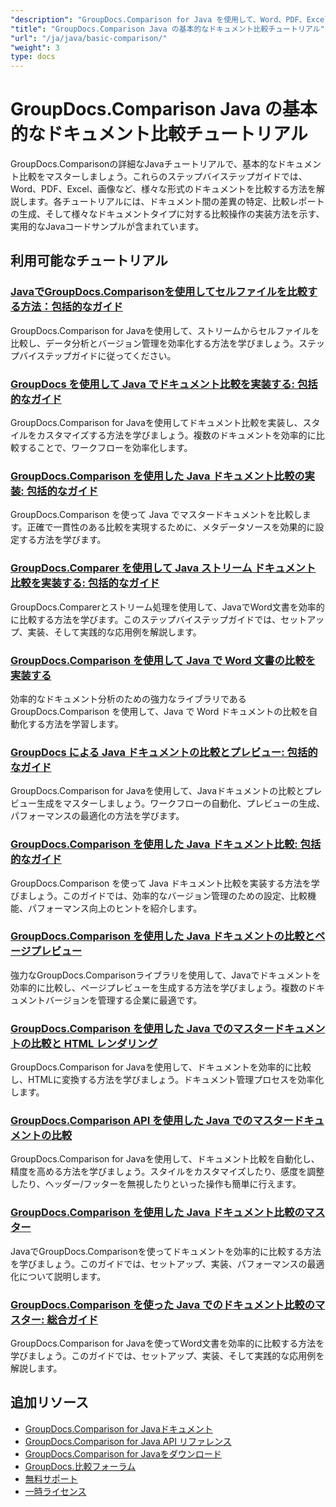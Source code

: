 ```yaml
---
"description": "GroupDocs.Comparison for Java を使用して、Word、PDF、Excel、画像などのさまざまなドキュメント タイプを比較するための完全なチュートリアル。"
"title": "GroupDocs.Comparison Java の基本的なドキュメント比較チュートリアル"
"url": "/ja/java/basic-comparison/"
"weight": 3
type: docs
---
```

# GroupDocs.Comparison Java の基本的なドキュメント比較チュートリアル

GroupDocs.Comparisonの詳細なJavaチュートリアルで、基本的なドキュメント比較をマスターしましょう。これらのステップバイステップガイドでは、Word、PDF、Excel、画像など、様々な形式のドキュメントを比較する方法を解説します。各チュートリアルには、ドキュメント間の差異の特定、比較レポートの生成、そして様々なドキュメントタイプに対する比較操作の実装方法を示す、実用的なJavaコードサンプルが含まれています。

## 利用可能なチュートリアル

### [JavaでGroupDocs.Comparisonを使用してセルファイルを比較する方法：包括的なガイド](./compare-cell-files-groupdocs-java-streams/)
GroupDocs.Comparison for Javaを使用して、ストリームからセルファイルを比較し、データ分析とバージョン管理を効率化する方法を学びましょう。ステップバイステップガイドに従ってください。

### [GroupDocs を使用して Java でドキュメント比較を実装する: 包括的なガイド](./java-document-comparison-groupdocs-tutorial/)
GroupDocs.Comparison for Javaを使用してドキュメント比較を実装し、スタイルをカスタマイズする方法を学びましょう。複数のドキュメントを効率的に比較することで、ワークフローを効率化します。

### [GroupDocs.Comparison を使用した Java ドキュメント比較の実装: 包括的なガイド](./java-document-comparison-groupdocs-metadata-source/)
GroupDocs.Comparison を使って Java でマスタードキュメントを比較します。正確で一貫性のある比較を実現するために、メタデータソースを効果的に設定する方法を学びます。

### [GroupDocs.Comparer を使用して Java ストリーム ドキュメント比較を実装する: 包括的なガイド](./java-stream-document-comparison-groupdocs/)
GroupDocs.Comparerとストリーム処理を使用して、JavaでWord文書を効率的に比較する方法を学びます。このステップバイステップガイドでは、セットアップ、実装、そして実践的な応用例を解説します。

### [GroupDocs.Comparison を使用して Java で Word 文書の比較を実装する](./word-document-comparison-groupdocs-java/)
効率的なドキュメント分析のための強力なライブラリである GroupDocs.Comparison を使用して、Java で Word ドキュメントの比較を自動化する方法を学習します。

### [GroupDocs による Java ドキュメントの比較とプレビュー: 包括的なガイド](./master-java-document-comparison-preview-groupdocs/)
GroupDocs.Comparison for Javaを使用して、Javaドキュメントの比較とプレビュー生成をマスターしましょう。ワークフローの自動化、プレビューの生成、パフォーマンスの最適化の方法を学びます。

### [GroupDocs.Comparison を使用した Java ドキュメント比較: 包括的なガイド](./java-document-comparison-groupdocs-comparison/)
GroupDocs.Comparison を使って Java ドキュメント比較を実装する方法を学びましょう。このガイドでは、効率的なバージョン管理のための設定、比較機能、パフォーマンス向上のヒントを紹介します。

### [GroupDocs.Comparison を使用した Java ドキュメントの比較とページプレビュー](./java-groupdocs-comparison-document-management/)
強力なGroupDocs.Comparisonライブラリを使用して、Javaでドキュメントを効率的に比較し、ページプレビューを生成する方法を学びましょう。複数のドキュメントバージョンを管理する企業に最適です。

### [GroupDocs.Comparison を使用した Java でのマスタードキュメントの比較と HTML レンダリング](./master-groupdocs-comparison-java-document-html-rendering/)
GroupDocs.Comparison for Javaを使用して、ドキュメントを効率的に比較し、HTMLに変換する方法を学びましょう。ドキュメント管理プロセスを効率化します。

### [GroupDocs.Comparison API を使用した Java でのマスタードキュメントの比較](./mastering-document-comparison-java-groupdocs/)
GroupDocs.Comparison for Javaを使用して、ドキュメント比較を自動化し、精度を高める方法を学びましょう。スタイルをカスタマイズしたり、感度を調整したり、ヘッダー/フッターを無視したりといった操作も簡単に行えます。

### [GroupDocs.Comparison を使用した Java ドキュメント比較のマスター](./java-groupdocs-comparison-document-management-guide/)
JavaでGroupDocs.Comparisonを使ってドキュメントを効率的に比較する方法を学びましょう。このガイドでは、セットアップ、実装、パフォーマンスの最適化について説明します。

### [GroupDocs.Comparison を使った Java でのドキュメント比較のマスター: 総合ガイド](./document-comparison-groupdocs-java/)
GroupDocs.Comparison for Javaを使ってWord文書を効率的に比較する方法を学びましょう。このガイドでは、セットアップ、実装、そして実践的な応用例を解説します。

## 追加リソース

- [GroupDocs.Comparison for Javaドキュメント](https://docs.groupdocs.com/comparison/java/)
- [GroupDocs.Comparison for Java API リファレンス](https://reference.groupdocs.com/comparison/java/)
- [GroupDocs.Comparison for Javaをダウンロード](https://releases.groupdocs.com/comparison/java/)
- [GroupDocs.比較フォーラム](https://forum.groupdocs.com/c/comparison)
- [無料サポート](https://forum.groupdocs.com/)
- [一時ライセンス](https://purchase.groupdocs.com/temporary-license/)